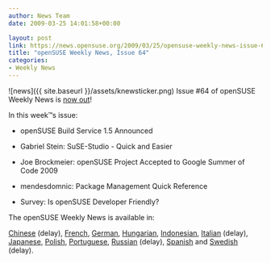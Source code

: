 ```yaml
---
author: News Team
date: 2009-03-25 14:01:58+00:00

layout: post
link: https://news.opensuse.org/2009/03/25/opensuse-weekly-news-issue-64/
title: "openSUSE Weekly News, Issue 64"
categories:
- Weekly News
---
```

![news]({{ site.baseurl }}/assets/knewsticker.png) Issue #64 of openSUSE Weekly News is [now out](http://en.opensuse.org/OpenSUSE_Weekly_News/64)!  
  

In this week™s issue:


  *  openSUSE Build Service 1.5 Announced 

  *  Gabriel Stein: SuSE-Studio - Quick and Easier 

  *  Joe Brockmeier: openSUSE Project Accepted to Google Summer of Code 2009 

  *  mendesdomnic: Package Management Quick Reference 

  *  Survey: Is openSUSE Developer Friendly? 




The openSUSE Weekly News is available in: 

[Chinese](http://en.opensuse.org/OpenSUSE_Weekly_News/64/chinese) (delay),
[French](http://fr.opensuse.org/Lettre_d'information_openSUSE/64),
[German](http://de.opensuse.org/OpenSUSE-Wochenschau/64),
[Hungarian](http://hu.opensuse.org/OpenSUSE_Heti_H%C3%ADrmond%C3%B3/64), 
[Indonesian](http://en.opensuse.org/OpenSUSE_Weekly_News/64/indonesian),
[Italian](http://it.opensuse.org/OpenSUSE_Newsletter_Settimanale/64) (delay),
[Japanese](http://ja.opensuse.org/OpenSUSE_Weekly_News/64),
[Polish](http://pl.opensuse.org/Tygodnik_openSUSE/64), 
[Portuguese](http://pt.opensuse.org/Not%C3%ADcias_da_semana_no_openSUSE/64),
[Russian](http://ru.opensuse.org/%D0%95%D0%B6%D0%B5%D0%BD%D0%B5%D0%B4%D0%B5%D0%BB%D1%8C%D0%BD%D1%8B%D0%B5_%D0%BD%D0%BE%D0%B2%D0%BE%D1%81%D1%82%D0%B8_openSUSE/64) (delay),
[Spanish](http://es.opensuse.org/OpenSUSE_Noticias_Semanales/64) and
[Swedish](http://en.opensuse.org/OpenSUSE_Weekly_News/64/swedish)  (delay).
		
